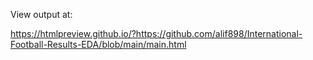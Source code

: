 View output at:

https://htmlpreview.github.io/?https://github.com/alif898/International-Football-Results-EDA/blob/main/main.html
